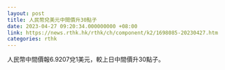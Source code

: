 ```yaml
---
layout: post
title: 人民幣兌美元中間價升30點子
date: 2023-04-27 09:20:34.000000000 +08:00
link: https://news.rthk.hk/rthk/ch/component/k2/1698085-20230427.htm
categories: rthk
---
```


人民幣中間價報6.9207兌1美元，較上日中間價升30點子。
